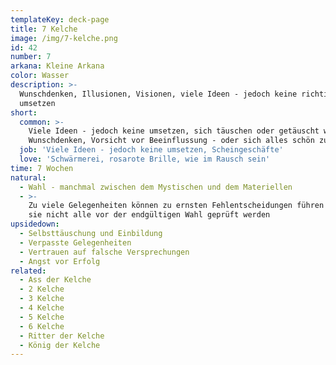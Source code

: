 ```yaml
---
templateKey: deck-page
title: 7 Kelche
image: /img/7-kelche.png
id: 42
number: 7
arkana: Kleine Arkana
color: Wasser
description: >-
  Wunschdenken, Illusionen, Visionen, viele Ideen - jedoch keine richtig
  umsetzen
short:
  common: >-
    Viele Ideen - jedoch keine umsetzen, sich täuschen oder getäuscht werden,
    Wunschdenken, Vorsicht vor Beeinflussung - oder sich alles schön zu reden
  job: 'Viele Ideen - jedoch keine umsetzen, Scheingeschäfte'
  love: 'Schwärmerei, rosarote Brille, wie im Rausch sein'
time: 7 Wochen
natural:
  - Wahl - manchmal zwischen dem Mystischen und dem Materiellen
  - >-
    Zu viele Gelegenheiten können zu ernsten Fehlentscheidungen führen - wenn
    sie nicht alle vor der endgültigen Wahl geprüft werden
upsidedown:
  - Selbsttäuschung und Einbildung
  - Verpasste Gelegenheiten
  - Vertrauen auf falsche Versprechungen
  - Angst vor Erfolg
related:
  - Ass der Kelche
  - 2 Kelche
  - 3 Kelche
  - 4 Kelche
  - 5 Kelche
  - 6 Kelche
  - Ritter der Kelche
  - König der Kelche
---
```


